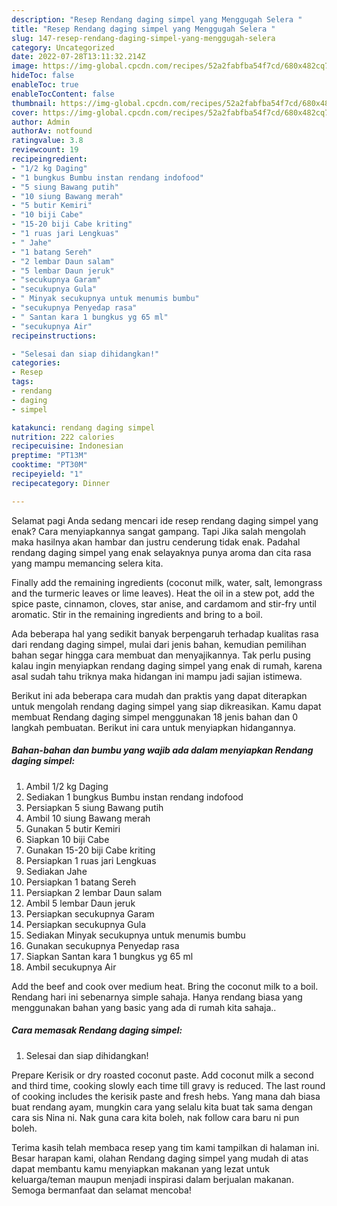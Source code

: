 ```yaml
---
description: "Resep Rendang daging simpel yang Menggugah Selera "
title: "Resep Rendang daging simpel yang Menggugah Selera "
slug: 147-resep-rendang-daging-simpel-yang-menggugah-selera
category: Uncategorized
date: 2022-07-28T13:11:32.214Z
image: https://img-global.cpcdn.com/recipes/52a2fabfba54f7cd/680x482cq70/rendang-daging-simpel-foto-resep-utama.jpg
hideToc: false
enableToc: true
enableTocContent: false
thumbnail: https://img-global.cpcdn.com/recipes/52a2fabfba54f7cd/680x482cq70/rendang-daging-simpel-foto-resep-utama.jpg
cover: https://img-global.cpcdn.com/recipes/52a2fabfba54f7cd/680x482cq70/rendang-daging-simpel-foto-resep-utama.jpg
author: Admin
authorAv: notfound
ratingvalue: 3.8
reviewcount: 19
recipeingredient:
- "1/2 kg Daging"
- "1 bungkus Bumbu instan rendang indofood"
- "5 siung Bawang putih"
- "10 siung Bawang merah"
- "5 butir Kemiri"
- "10 biji Cabe"
- "15-20 biji Cabe kriting"
- "1 ruas jari Lengkuas"
- " Jahe"
- "1 batang Sereh"
- "2 lembar Daun salam"
- "5 lembar Daun jeruk"
- "secukupnya Garam"
- "secukupnya Gula"
- " Minyak secukupnya untuk menumis bumbu"
- "secukupnya Penyedap rasa"
- " Santan kara 1 bungkus yg 65 ml"
- "secukupnya Air"
recipeinstructions:

- "Selesai dan siap dihidangkan!"
categories:
- Resep
tags:
- rendang
- daging
- simpel

katakunci: rendang daging simpel 
nutrition: 222 calories
recipecuisine: Indonesian
preptime: "PT13M"
cooktime: "PT30M"
recipeyield: "1"
recipecategory: Dinner

---
```



Selamat pagi Anda sedang mencari ide resep rendang daging simpel yang enak? Cara menyiapkannya sangat gampang. Tapi Jika salah mengolah maka hasilnya akan hambar dan justru cenderung tidak enak. Padahal rendang daging simpel yang enak selayaknya punya aroma dan cita rasa yang mampu memancing selera kita.


Finally add the remaining ingredients (coconut milk, water, salt, lemongrass and the turmeric leaves or lime leaves). Heat the oil in a stew pot, add the spice paste, cinnamon, cloves, star anise, and cardamom and stir-fry until aromatic. Stir in the remaining ingredients and bring to a boil.

Ada beberapa hal yang sedikit banyak berpengaruh terhadap kualitas rasa dari rendang daging simpel, mulai dari jenis bahan, kemudian pemilihan bahan segar hingga cara membuat dan menyajikannya. Tak perlu pusing kalau ingin menyiapkan rendang daging simpel yang enak di rumah, karena asal sudah tahu triknya maka hidangan ini mampu jadi sajian istimewa.


Berikut ini ada beberapa cara mudah dan praktis yang dapat diterapkan untuk mengolah rendang daging simpel yang siap dikreasikan. Kamu dapat membuat Rendang daging simpel menggunakan 18 jenis bahan dan 0 langkah pembuatan. Berikut ini cara untuk menyiapkan hidangannya.

<!--inarticleads1-->

##### Bahan-bahan dan bumbu yang wajib ada dalam menyiapkan Rendang daging simpel:

1. Ambil 1/2 kg Daging
1. Sediakan 1 bungkus Bumbu instan rendang indofood
1. Persiapkan 5 siung Bawang putih
1. Ambil 10 siung Bawang merah
1. Gunakan 5 butir Kemiri
1. Siapkan 10 biji Cabe
1. Gunakan 15-20 biji Cabe kriting
1. Persiapkan 1 ruas jari Lengkuas
1. Sediakan  Jahe
1. Persiapkan 1 batang Sereh
1. Persiapkan 2 lembar Daun salam
1. Ambil 5 lembar Daun jeruk
1. Persiapkan secukupnya Garam
1. Persiapkan secukupnya Gula
1. Sediakan  Minyak secukupnya untuk menumis bumbu
1. Gunakan secukupnya Penyedap rasa
1. Siapkan  Santan kara 1 bungkus yg 65 ml
1. Ambil secukupnya Air


Add the beef and cook over medium heat. Bring the coconut milk to a boil. Rendang hari ini sebenarnya simple sahaja. Hanya rendang biasa yang menggunakan bahan yang basic yang ada di rumah kita sahaja.. 

<!--inarticleads2-->

##### Cara memasak Rendang daging simpel:


1. Selesai dan siap dihidangkan!

Prepare Kerisik or dry roasted coconut paste. Add coconut milk a second and third time, cooking slowly each time till gravy is reduced. The last round of cooking includes the kerisik paste and fresh hebs. Yang mana dah biasa buat rendang ayam, mungkin cara yang selalu kita buat tak sama dengan cara sis Nina ni. Nak guna cara kita boleh, nak follow cara baru ni pun boleh. 

Terima kasih telah membaca resep yang tim kami tampilkan di halaman ini. Besar harapan kami, olahan Rendang daging simpel yang mudah di atas dapat membantu kamu menyiapkan makanan yang lezat untuk keluarga/teman maupun menjadi inspirasi dalam berjualan makanan. Semoga bermanfaat dan selamat mencoba!
